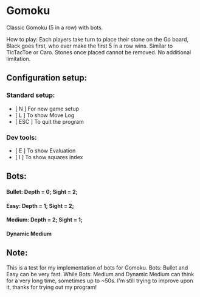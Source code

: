 # Gomoku

Classic Gomoku (5 in a row) with bots.

How to play: Each players take turn to place their stone on the Go board, Black goes first, who ever make the first 5 in a row wins. Similar to TicTacToe or Caro. Stones once placed cannot be removed. No additional limitation.

## Configuration setup:

### Standard setup:

- [ N ] For new game setup
- [ L ] To show Move Log
- [ ESC ] To quit the program

### Dev tools:
- [ E ] To show Evaluation
- [ I ] To show squares index

## Bots:

#### Bullet: Depth = 0; Sight = 2;

#### Easy: Depth = 1; Sight = 2;

#### Medium: Depth = 2; Sight = 1;

#### Dynamic Medium

## Note:

This is a test for my implementation of bots for Gomoku. Bots: Bullet and Easy can be very fast. While Bots: Medium and Dynamic Medium can think for a very long time, sometimes up to ~50s. I'm still trying to improve upon it, thanks for trying out my program!